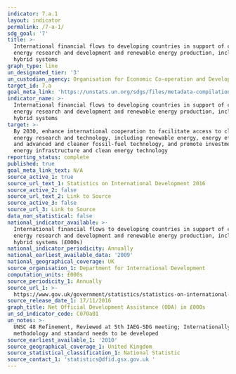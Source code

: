 ```yaml
---
indicator: 7.a.1
layout: indicator
permalink: /7-a-1/
sdg_goal: '7'
title: >-
  International financial flows to developing countries in support of clean
  energy research and development and renewable energy production, including in
  hybrid systems
graph_type: line
un_designated_tier: '3'
un_custodian_agency: Organisation for Economic Co-operation and Development (OECD)
target_id: 7.a
goal_meta_link: 'https://unstats.un.org/sdgs/files/metadata-compilation/Metadata-Goal-7.pdf'
indicator_name: >-
  International financial flows to developing countries in support of clean
  energy research and development and renewable energy production, including in
  hybrid systems
target: >-
  By 2030, enhance international cooperation to facilitate access to clean
  energy research and technology, including renewable energy, energy efficiency
  and advanced and cleaner fossil-fuel technology, and promote investment in
  energy infrastructure and clean energy technology
reporting_status: complete
published: true
goal_meta_link_text: N/A
source_active_1: true
source_url_text_1: Statistics on International Development 2016
source_active_2: false
source_url_text_2: Link to Source
source_active_3: false
source_url_3: Link to Source
data_non_statistical: false
national_indicator_available: >-
  International financial flows to developing countries in support of clean
  energy research and development and renewable energy production, including in
  hybrid systems (£000s)
national_indicator_periodicity: Annually
national_earliest_available_data: '2009'
national_geographical_coverage: UK
source_organisation_1: Department for International Development
computation_units: £000s
source_periodicity_1: Annually
source_url_1: >-
  https://www.gov.uk/government/statistics/statistics-on-international-development-2016
source_release_date_1: 17/11/2016
graph_title: Net Official Development Assistance (ODA) in £000s
un_sd_indicator_code: C070a01
un_notes: >-
  UNSC 48 Refinement, Reviewed at 5th IAEG-SDG meeting; Internationally agreed
  methodology and standard needs to be developed
source_earliest_available_1: '2010'
source_geographical_coverage_1: United Kingdom
source_statistical_classification_1: National Statistic
source_contact_1: 'statistics@dfid.gsx.gov.uk '
---
```


